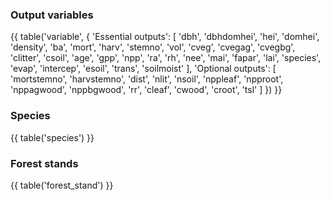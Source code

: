 ### Output variables

{{ table('variable', {
    'Essential outputs': [
        'dbh',
        'dbhdomhei',
        'hei',
        'domhei',
        'density',
        'ba',
        'mort',
        'harv',
        'stemno',
        'vol',
        'cveg',
        'cvegag',
        'cvegbg',
        'clitter',
        'csoil',
        'age',
        'gpp',
        'npp',
        'ra',
        'rh',
        'nee',
        'mai',
        'fapar',
        'lai',
        'species',
        'evap',
        'intercep',
        'esoil',
        'trans',
        'soilmoist'
    ],
    'Optional outputs': [
        'mortstemno',
        'harvstemno',
        'dist',
        'nlit',
        'nsoil',
        'nppleaf',
        'npproot',
        'nppagwood',
        'nppbgwood',
        'rr',
        'cleaf',
        'cwood',
        'croot',
        'tsl'
    ]
}) }}

### Species

{{ table('species') }}

### Forest stands

{{ table('forest_stand') }}
